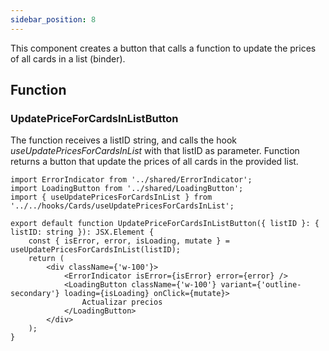 ```yaml
---
sidebar_position: 8
---
```


This component creates a button that calls a function to update the prices of all cards in a list (binder).

## Function

### UpdatePriceForCardsInListButton

The function receives a listID string, and calls the hook _useUpdatePricesForCardsInList_ with that listID as parameter. Function returns a button that update the prices of all cards in the provided list.

```tsx
import ErrorIndicator from '../shared/ErrorIndicator';
import LoadingButton from '../shared/LoadingButton';
import { useUpdatePricesForCardsInList } from '../../hooks/Cards/useUpdatePricesForCardsInList';

export default function UpdatePriceForCardsInListButton({ listID }: { listID: string }): JSX.Element {
    const { isError, error, isLoading, mutate } = useUpdatePricesForCardsInList(listID);
    return (
        <div className={'w-100'}>
            <ErrorIndicator isError={isError} error={error} />
            <LoadingButton className={'w-100'} variant={'outline-secondary'} loading={isLoading} onClick={mutate}>
                Actualizar precios
            </LoadingButton>
        </div>
    );
}
```
